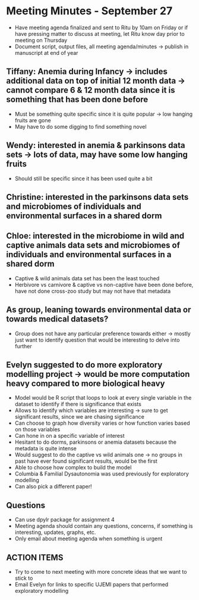 # Meeting Minutes - September 27
* Have meeting agenda finalized and sent to Ritu by 10am on Friday or if have pressing matter to discuss at meeting, let Ritu know day prior to meeting on Thursday
* Document script, output files, all meeting agenda/minutes -> publish in manuscript at end of year

## Tiffany: Anemia during Infancy -> includes additional data on top of initial 12 month data -> cannot compare 6 & 12 month data since it is something that has been done before
*   Must be something quite specific since it is quite popular -> low hanging fruits are gone
*   May have to do some digging to find something novel

## Wendy: interested in anemia & parkinsons data sets -> lots of data, may have some low hanging fruits 
* Should still be specific since it has been used quite a bit
  
## Christine: interested in the parkinsons data sets and microbiomes of individuals and environmental surfaces in a shared dorm

## Chloe: interested in the microbiome in wild and captive animals data sets and microbiomes of individuals and environmental surfaces in a shared dorm
* Captive & wild animals data set has been the least touched
* Herbivore vs carnivore & captive vs non-captive have been done before, have not done cross-zoo study but may not have that metadata
  
## As group, leaning towards environmental data or towards medical datasets?
* Group does not have any particular preference towards either -> mostly just want to identify question that would be interesting to delve into further
  
## Evelyn suggested to do more exploratory modelling project -> would be more computation heavy compared to more biological heavy
* Model would be R script that loops to look at every single variable in the dataset to identify if there is significance that exists
* Allows to identify which variables are interesting -> sure to get significant results, since we are chasing significance
* Can choose to graph how diversity varies or how function varies based on those variables
* Can hone in on a specific variable of interest
* Hesitant to do dorms, parkinsons or anemia datasets because the metadata is quite intense
* Would suggest to do the captive vs wild animals one -> no groups in past have ever found significant results, would be the first
* Able to choose how complex to build the model
* Columbia & Familial Dysautonomia was used previously for exploratory modelling
* Can also pick a different paper! 
 
## Questions
* Can use dpylr package for assignment 4
* Meeting agenda should contain any questions, concerns, if something is interesting, updates, graphs, etc.
* Only email about meeting agenda when something is urgent

## ACTION ITEMS 
* Try to come to next meeting with more concrete ideas that we want to stick to
* Email Evelyn for links to specific UJEMI papers that performed exploratory modelling
